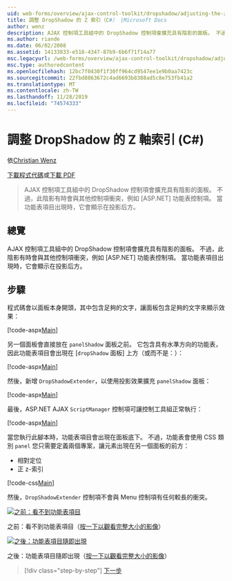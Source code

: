 ```yaml
---
uid: web-forms/overview/ajax-control-toolkit/dropshadow/adjusting-the-z-index-of-a-dropshadow-cs
title: 調整 DropShadow 的 Z 索引（C#） |Microsoft Docs
author: wenz
description: AJAX 控制項工具組中的 DropShadow 控制項會擴充具有陰影的面板。 不過，此陰影有時會與其他控制項衝突，(.。。
ms.author: riande
ms.date: 06/02/2008
ms.assetid: 14133833-e518-4347-87b9-6b6f71f14a77
msc.legacyurl: /web-forms/overview/ajax-control-toolkit/dropshadow/adjusting-the-z-index-of-a-dropshadow-cs
msc.type: authoredcontent
ms.openlocfilehash: 12bc7f0430f1f30ff964cd9547ee1e9b0aa7423c
ms.sourcegitcommit: 22fbd8863672c4ad6693b8388ad5c8e753fb41a2
ms.translationtype: MT
ms.contentlocale: zh-TW
ms.lasthandoff: 11/28/2019
ms.locfileid: "74574333"
---
```

# <a name="adjusting-the-z-index-of-a-dropshadow-c"></a>調整 DropShadow 的 Z 軸索引 (C#)

依[Christian Wenz](https://github.com/wenz)

[下載程式代碼](https://download.microsoft.com/download/5/1/6/51652a81-500b-4f6b-88d3-617103e7941e/DropShadow1.cs.zip)或[下載 PDF](https://download.microsoft.com/download/b/6/a/b6ae89ee-df69-4c87-9bfb-ad1eb2b23373/dropshadow1CS.pdf)

> AJAX 控制項工具組中的 DropShadow 控制項會擴充具有陰影的面板。 不過，此陰影有時會與其他控制項衝突，例如 [ASP.NET] 功能表控制項。 當功能表項目出現時，它會顯示在投影后方。

## <a name="overview"></a>總覽

AJAX 控制項工具組中的 DropShadow 控制項會擴充具有陰影的面板。 不過，此陰影有時會與其他控制項衝突，例如 [ASP.NET] 功能表控制項。 當功能表項目出現時，它會顯示在投影后方。

## <a name="steps"></a>步驟

程式碼會以面板本身開頭，其中包含足夠的文字，讓面板包含足夠的文字來顯示效果：

[!code-aspx[Main](adjusting-the-z-index-of-a-dropshadow-cs/samples/sample1.aspx)]

另一個面板會直接放在 `panelShadow` 面板之前。 它包含具有水準方向的功能表，因此功能表項目會出現在 [`dropShadow` 面板] 上方（或而不是：）：

[!code-aspx[Main](adjusting-the-z-index-of-a-dropshadow-cs/samples/sample2.aspx)]

然後，新增 `DropShadowExtender`，以使用投影效果擴充 `panelShadow` 面板：

[!code-aspx[Main](adjusting-the-z-index-of-a-dropshadow-cs/samples/sample3.aspx)]

最後，ASP.NET AJAX `ScriptManager` 控制項可讓控制工具組正常執行：

[!code-aspx[Main](adjusting-the-z-index-of-a-dropshadow-cs/samples/sample4.aspx)]

當您執行此腳本時，功能表項目會出現在面板底下。 不過，功能表會使用 CSS 類別 `panel` 您只需要定義兩個專案，讓元素出現在另一個面板的前方：

- 相對定位
- 正 z-索引

[!code-css[Main](adjusting-the-z-index-of-a-dropshadow-cs/samples/sample5.css)]

然後，`DropShadowExtender` 控制項不會與 Menu 控制項有任何較長的衝突。

[![之前：看不到功能表項目](adjusting-the-z-index-of-a-dropshadow-cs/_static/image2.png)](adjusting-the-z-index-of-a-dropshadow-cs/_static/image1.png)

之前：看不到功能表項目（[按一下以觀看完整大小的影像](adjusting-the-z-index-of-a-dropshadow-cs/_static/image3.png)）

[![之後：功能表項目隨即出現](adjusting-the-z-index-of-a-dropshadow-cs/_static/image5.png)](adjusting-the-z-index-of-a-dropshadow-cs/_static/image4.png)

之後：功能表項目隨即出現（[按一下以觀看完整大小的影像](adjusting-the-z-index-of-a-dropshadow-cs/_static/image6.png)）

> [!div class="step-by-step"]
> [下一步](manipulating-dropshadow-properties-from-client-code-cs.md)
